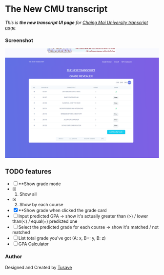 # The New CMU transcript

_This is **the new transcript UI page** for [Chaing Mai University transcript page](https://www3.reg.cmu.ac.th/transcript)_

### Screenshot

<img src="./screenshots/demo.png" alt="demo" width="550"/>

## TODO features

- [ ] \*\*Show grade mode
- [x] 1. Show all
- [x] 2. Show by each course
- [x] \*\*Show grade when clicked the grade card
- [ ] Input predicted GPA -> show it's actually greater than (>) / lower than(<) / equal(=) predicted one
- [ ] Select the predicted grade for each course -> show it's matched / not matched
- [ ] List total grade you've got (A: x, B+: y, B: z)
- [ ] GPA Calculator

### Author

Designed and Created by [Tusave](www.facebook.com/tusaveeiei)
